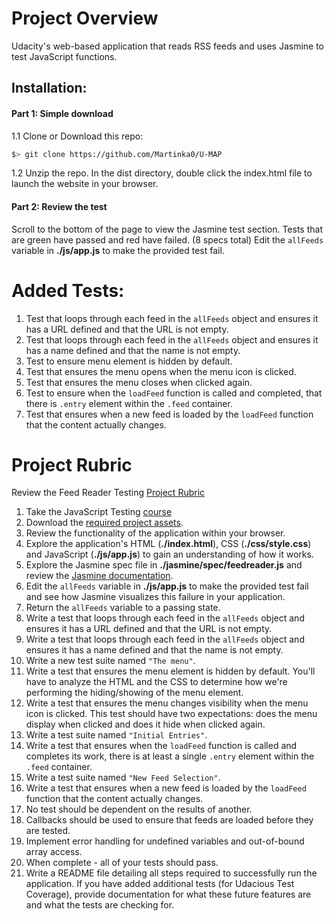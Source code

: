 
# Project Overview

Udacity's web-based application that reads RSS feeds and uses Jasmine to test JavaScript functions.
 
## Installation:

#### Part 1: Simple download
1.1 Clone or Download this repo:
```bash
$> git clone https://github.com/Martinka0/U-MAP
```
1.2 Unzip the repo. In the dist directory, double click the index.html file to launch the website in your browser.

#### Part 2: Review the test 

Scroll to the bottom of the page to view the Jasmine test section. 
Tests that are green have passed and red have failed. (8 specs total)
Edit the `allFeeds` variable in **./js/app.js** to make the provided test fail.

# Added Tests:

1. Test that loops through each feed in the `allFeeds` object and
   ensures it has a URL defined and that the URL is not empty.
2. Test that loops through each feed in the `allFeeds` object and
   ensures it has a name defined and that the name is not empty.
3. Test to ensure menu element is hidden by default.
4. Test that ensures the menu opens when the menu icon is clicked.
5. Test that ensures the menu closes when clicked again.
6. Test to ensure when the `loadFeed` function is called and completed, that there
   is `.entry` element within the `.feed` container.
7. Test that ensures when a new feed is loaded
   by the `loadFeed` function that the content actually changes.


# Project Rubric

Review the Feed Reader Testing [Project Rubric](https://review.udacity.com/#!/projects/3442558598/rubric)

1. Take the JavaScript Testing [course](https://www.udacity.com/course/ud549)
2. Download the [required project assets](http://github.com/udacity/frontend-nanodegree-feedreader).
3. Review the functionality of the application within your browser.
4. Explore the application's HTML (**./index.html**), CSS (**./css/style.css**) and JavaScript (**./js/app.js**) to gain an understanding of how it works.
5. Explore the Jasmine spec file in **./jasmine/spec/feedreader.js** and review the [Jasmine documentation](http://jasmine.github.io).
6. Edit the `allFeeds` variable in **./js/app.js** to make the provided test fail and see how Jasmine visualizes this failure in your application.
7. Return the `allFeeds` variable to a passing state.
8. Write a test that loops through each feed in the `allFeeds` object and ensures it has a URL defined and that the URL is not empty.
9. Write a test that loops through each feed in the `allFeeds` object and ensures it has a name defined and that the name is not empty.
10. Write a new test suite named `"The menu"`.
11. Write a test that ensures the menu element is hidden by default. You'll have to analyze the HTML and the CSS to determine how we're performing the hiding/showing of the menu element.
12. Write a test that ensures the menu changes visibility when the menu icon is clicked. This test should have two expectations: does the menu display when clicked and does it hide when clicked again.
13. Write a test suite named `"Initial Entries"`.
14. Write a test that ensures when the `loadFeed` function is called and completes its work, there is at least a single `.entry` element within the `.feed` container.
15. Write a test suite named `"New Feed Selection"`.
16. Write a test that ensures when a new feed is loaded by the `loadFeed` function that the content actually changes.
17. No test should be dependent on the results of another.
18. Callbacks should be used to ensure that feeds are loaded before they are tested.
19. Implement error handling for undefined variables and out-of-bound array access.
20. When complete - all of your tests should pass. 
21. Write a README file detailing all steps required to successfully run the application. If you have added additional tests (for Udacious Test Coverage),  provide documentation for what these future features are and what the tests are checking for.
